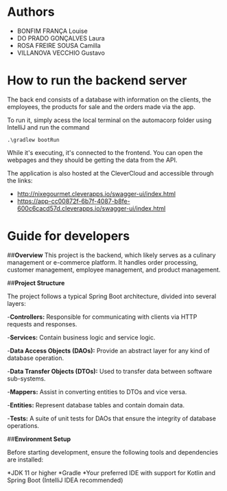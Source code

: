 # Authors
- BONFIM FRANÇA Louise
- DO PRADO GONÇALVES Laura
- ROSA FREIRE SOUSA Camilla
- VILLANOVA VECCHIO Gustavo

# How to run the backend server
The back end consists of a database with information on the clients, the employees, the products for sale and the orders made via the app.

To run it, simply acess the local terminal on the automacorp folder using IntelliJ and run the command

    .\gradlew bootRun

While it's executing, it's connected to the frontend. You can open the webpages and they should be getting the data from the API.

The application is also hosted at the CleverCloud and accessible through the links:
- http://nixegourmet.cleverapps.io/swagger-ui/index.html
- https://app-cc00872f-6b7f-4087-b8fe-600c6cacd57d.cleverapps.io/swagger-ui/index.html

# Guide for developers

##**Overview**
This project is the backend, which likely serves as a culinary management or e-commerce platform. It handles order processing, customer management, employee management, and product management.

##**Project Structure**

The project follows a typical Spring Boot architecture, divided into several layers:

-**Controllers:** Responsible for communicating with clients via HTTP requests and responses.

-**Services:** Contain business logic and service logic.

-**Data Access Objects (DAOs):** Provide an abstract layer for any kind of database operation.

-**Data Transfer Objects (DTOs):** Used to transfer data between software sub-systems.

-**Mappers:** Assist in converting entities to DTOs and vice versa.

-**Entities:** Represent database tables and contain domain data.

-**Tests:** A suite of unit tests for DAOs that ensure the integrity of database operations.

##**Environment Setup**

Before starting development, ensure the following tools and dependencies are installed:

*JDK 11 or higher
*Gradle
*Your preferred IDE with support for Kotlin and Spring Boot (IntelliJ IDEA recommended)
